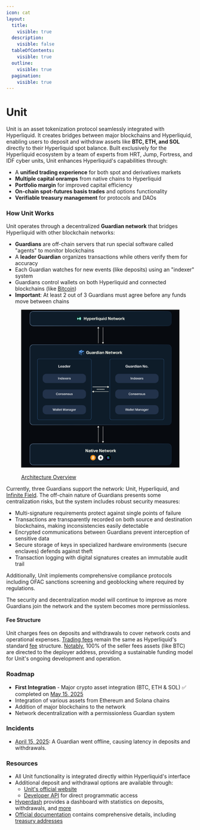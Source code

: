 ```yaml
---
icon: cat
layout:
  title:
    visible: true
  description:
    visible: false
  tableOfContents:
    visible: true
  outline:
    visible: true
  pagination:
    visible: true
---
```


# Unit

Unit is an asset tokenization protocol seamlessly integrated with Hyperliquid. It creates bridges between major blockchains and Hyperliquid, enabling users to deposit and withdraw assets like **BTC, ETH, and SOL** directly to their Hyperliquid spot balance. Built exclusively for the Hyperliquid ecosystem by a team of experts from HRT, Jump, Fortress, and IDF cyber units, Unit enhances Hyperliquid's capabilities through:

* A **unified trading experience** for both spot and derivatives markets
* **Multiple capital onramps** from native chains to Hyperliquid
* **Portfolio margin** for improved capital efficiency
* **On-chain spot-futures basis trades** and options functionality
* **Verifiable treasury management** for protocols and DAOs

### How Unit Works

Unit operates through a decentralized **Guardian network** that bridges Hyperliquid with other blockchain networks:

* **Guardians** are off-chain servers that run special software called "agents" to monitor blockchains
* A **leader Guardian** organizes transactions while others verify them for accuracy
* Each Guardian watches for new events (like deposits) using an "indexer" system
* Guardians control wallets on both Hyperliquid and connected blockchains (like [Bitcoin](https://docs.hyperunit.xyz/developers/key-addresses/mainnet/bitcoin))
* **Important**: At least 2 out of 3 Guardians must agree before any funds move between chains

<figure><img src="../../.gitbook/assets/image (2) (1).png" alt=""><figcaption><p><a href="https://docs.hyperunit.xyz/architecture/quickstart">Architecture Overview</a></p></figcaption></figure>

Currently, three Guardians support the network: Unit, Hyperliquid, and [Infinite Field](https://x.com/infinitefieldx/status/1890437991224520799). The off-chain nature of Guardians presents some centralization risks, but the system includes robust security measures:

* Multi-signature requirements protect against single points of failure
* Transactions are transparently recorded on both source and destination blockchains, making inconsistencies easily detectable
* Encrypted communications between Guardians prevent interception of sensitive data
* Secure storage of keys in specialized hardware environments (secure enclaves) defends against theft
* Transaction logging with digital signatures creates an immutable audit trail

Additionally, Unit implements comprehensive compliance protocols including OFAC sanctions screening and geoblocking where required by regulations.

The security and decentralization model will continue to improve as more Guardians join the network and the system becomes more permissionless.

#### Fee Structure

Unit charges fees on deposits and withdrawals to cover network costs and operational expenses. [Trading fees](https://x.com/hyperunit/status/1910728034656596205) remain the same as Hyperliquid's standard [fee](../hypercore/dex/clearinghouse/fees.md) structure. [Notably](https://x.com/cainosullivan/status/1891360551424721171), 100% of the seller fees assets (like BTC) are directed to the deployer address, providing a sustainable funding model for Unit's ongoing development and operation.

### Roadmap

* **First Integration** - Major crypto asset integration (BTC, ETH & SOL) ✅ completed on [May 15, 2025](https://x.com/hyperunit/status/1922801777407295658)
* Integration of various assets from Ethereum and Solana chains
* Addition of major blockchains to the network
* Network decentralization with a permissionless Guardian system

### Incidents

* [April 15, 2025](https://x.com/hyperunit/status/1912093926065856562): A Guardian went offline, causing latency in deposits and withdrawals.

### Resources

* All Unit functionality is integrated directly within Hyperliquid's interface
* Additional deposit and withdrawal options are available through:
  * [Unit's official website](https://app.hyperunit.xyz/)
  * [Developer API](https://docs.hyperunit.xyz/developers/api) for direct programmatic access
* [Hyperdash](https://unit.hyperdash.info/) provides a dashboard with statistics on deposits, withdrawals, and [more](https://x.com/hypurrdash/status/1890518525824901317)
* [Official documentation](https://docs.hyperunit.xyz/) contains comprehensive details, including [treasury addresses](https://docs.hyperunit.xyz/developers/key-addresses/mainnet)
